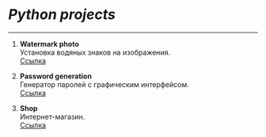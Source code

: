 # ***Python projects***    
____
1. **Watermark photo**  
Установка водяных знаков на изображения.  
[Ссылка](https://github.com/Dv-nn/Python-projects/tree/main/Watermark%20photo)    
  
2. **Password generation**  
Генератор паролей с графическим интерфейсом.  
[Ссылка](https://github.com/Dv-nn/Python-projects/tree/main/Watermark%20photo)   

3. **Shop**  
Интернет-магазин.  
[Ссылка]()  

